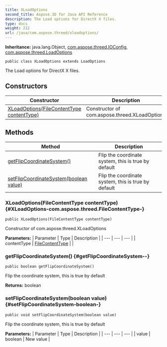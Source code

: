 ```yaml
---
title: XLoadOptions
second_title: Aspose.3D for Java API Reference
description: The Load options for DirectX X files.
type: docs
weight: 212
url: /java/com.aspose.threed/xloadoptions/
---
```


**Inheritance:**
java.lang.Object, [com.aspose.threed.IOConfig](../../com.aspose.threed/ioconfig), [com.aspose.threed.LoadOptions](../../com.aspose.threed/loadoptions)
```
public class XLoadOptions extends LoadOptions
```

The Load options for DirectX X files.
## Constructors

| Constructor | Description |
| --- | --- |
| [XLoadOptions(FileContentType contentType)](#XLoadOptions-com.aspose.threed.FileContentType-) | Constructor of com.aspose.threed.XLoadOptions |
## Methods

| Method | Description |
| --- | --- |
| [getFlipCoordinateSystem()](#getFlipCoordinateSystem--) | Flip the coordinate system, this is true by default |
| [setFlipCoordinateSystem(boolean value)](#setFlipCoordinateSystem-boolean-) | Flip the coordinate system, this is true by default |
### XLoadOptions(FileContentType contentType) {#XLoadOptions-com.aspose.threed.FileContentType-}
```
public XLoadOptions(FileContentType contentType)
```


Constructor of com.aspose.threed.XLoadOptions

**Parameters:**
| Parameter | Type | Description |
| --- | --- | --- |
| contentType | [FileContentType](../../com.aspose.threed/filecontenttype) |  |

### getFlipCoordinateSystem() {#getFlipCoordinateSystem--}
```
public boolean getFlipCoordinateSystem()
```


Flip the coordinate system, this is true by default

**Returns:**
boolean
### setFlipCoordinateSystem(boolean value) {#setFlipCoordinateSystem-boolean-}
```
public void setFlipCoordinateSystem(boolean value)
```


Flip the coordinate system, this is true by default

**Parameters:**
| Parameter | Type | Description |
| --- | --- | --- |
| value | boolean | New value |

